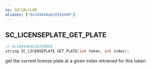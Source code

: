 ```yaml
---
ns: SOCIALCLUB
aliases: ["0x1d4446a62d35b0d0"]
---
```

## SC_LICENSEPLATE_GET_PLATE

```c
// 0x1D4446A62D35B0D0
string SC_LICENSEPLATE_GET_PLATE(int token, int index);
```

get the current license plate at a given index retrieved for this token


